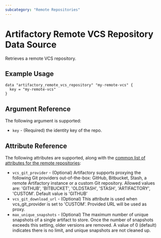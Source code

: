 ```yaml
---
subcategory: "Remote Repositories"
---
```

# Artifactory Remote VCS Repository Data Source

Retrieves a remote VCS repository.

## Example Usage

```hcl
data "artifactory_remote_vcs_repository" "my-remote-vcs" {
  key = "my-remote-vcs"
}
```

## Argument Reference

The following argument is supported:

* `key` - (Required) the identity key of the repo.

## Attribute Reference

The following attributes are supported, along with the [common list of attributes for the remote repositories](remote.md):

* `vcs_git_provider` - (Optional) Artifactory supports proxying the following Git providers out-of-the-box: GitHub, Bitbucket, Stash, a remote Artifactory instance or a custom Git repository. Allowed values are: 'GITHUB', 'BITBUCKET', 'OLDSTASH', 'STASH', 'ARTIFACTORY', 'CUSTOM'. Default value is 'GITHUB'
* `vcs_git_download_url` - (Optional) This attribute is used when vcs_git_provider is set to 'CUSTOM'. Provided URL will be used as proxy.
* `max_unique_snapshots` - (Optional) The maximum number of unique snapshots of a single artifact to store. Once the number of snapshots exceeds this setting, older versions are removed. A value of 0 (default) indicates there is no limit, and unique snapshots are not cleaned up.
